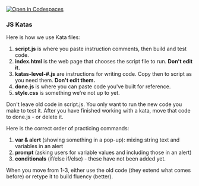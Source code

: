 [![Open in Codespaces](https://classroom.github.com/assets/launch-codespace-2972f46106e565e64193e422d61a12cf1da4916b45550586e14ef0a7c637dd04.svg)](https://classroom.github.com/open-in-codespaces?assignment_repo_id=18145185)
### JS Katas

Here is how we use Kata files:

1. **script.js** is where you paste instruction comments, then build and test code.
2. **index.html** is the web page that chooses the script file to run. **Don't edit it.**
3. **katas-level-#.js** are instructions for writing code. Copy then to script as you need them.  **Don't edit them.**
4. **done.js** is where you can paste code you've built for reference.
5. **style.css** is something we're not up to  yet. 

Don't leave old code in script.js. You only want to run the new code you make to test it.  After you have finished working with a kata, move that code to done.js - or delete it.

Here is the correct order of practicing commands: 

1. **var & alert** (showing something in a pop-up): mixing string text and variables in an alert
2. **prompt** (asking users for variable values and including those in an alert)
3. **conditionals** (if/else if/else) - these have not been added yet. 

When you move from 1-3, either use the old code (they extend what comes before) or retype it to build fluency (better). 
